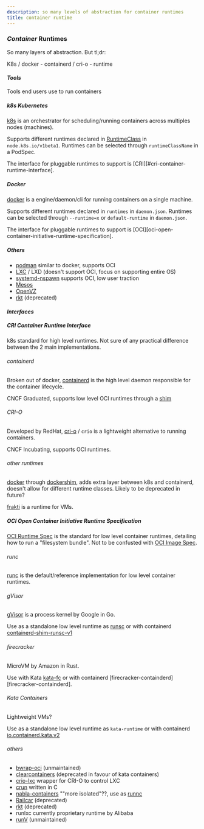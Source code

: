 ```yaml
---
description: so many levels of abstraction for container runtimes
title: container runtime
---
```


### _Container_ Runtimes

So many layers of abstraction.
But tl;dr:

K8s / docker - containerd / cri-o - runtime

#### _Tools_

Tools end users use to run containers

##### _k8s_ Kubernetes

[k8s][k8s] is an orchestrator for
scheduling/running containers across multiples nodes (machines).

Supports different runtimes
declared in [RuntimeClass][runtimeclass] in `node.k8s.io/v1beta1`.
Runtimes can be selected through `runtimeClassName` in a PodSpec.

The interface for pluggable runtimes to support is
[CRI][#cri-container-runtime-interface].

##### _Docker_

[docker][docker] is a engine/daemon/cli for running containers
on a single machine.

Supports different runtimes declared in `runtimes` in `daemon.json`.
Runtimes can be selected through `--runtime=x` or `default-runtime` in `daemon.json`.

The interface for pluggable runtimes to support is
[OCI][oci-open-container-initiative-runtime-specification].

##### _Others_

- [podman][podman] similar to docker, supports OCI
- [LXC][lxc] / LXD (doesn't support OCI, focus on supporting entire OS)
- [systemd-nspawn][nspawn] supports OCI, low user traction
- [Mesos][mesos]
- [OpenVZ][openvz]
- [rkt][rkt] (deprecated)

#### _Interfaces_

##### _CRI_ Container Runtime Interface

k8s standard for high level runtimes.
Not sure of any practical difference between the 2 main implementations.

###### _containerd_

Broken out of docker,
[containerd][containerd] is the high level daemon
responsible for the container lifecycle.

CNCF Graduated, supports low level OCI runtimes
through a [shim][containerd-shim]

###### _CRI-O_

Developed by RedHat,
[cri-o][cri-o] / `crio` is a lightweight alternative
to running containers.

CNCF Incubating, supports OCI runtimes.

###### _other_ runtimes

[docker][docker] through [dockershim][dockershim],
adds extra layer between k8s and containerd,
doesn't allow for different runtime classes.
Likely to be deprecated in future?

[frakti][frakti] is a runtime for VMs.

##### _OCI_ Open Container Initiative Runtime Specification

[OCI Runtime Spec][oci] is the standard for low level container runtimes,
detailing how to run a "filesystem bundle".
Not to be confusted with [OCI Image Spec][ociimg].

###### _runc_

[runc][runc] is the default/reference implementation
for low level container runtimes.

###### _gVisor_

[gVisor][gvisor] is a process kernel by Google in Go.

Use as a standalone low level runtime as [runsc][runsc]
or with containerd [containerd-shim-runsc-v1][containerd-runsc]

###### _firecracker_

MicroVM by Amazon in Rust.

Use with Kata [kata-fc][katafc]
or with containerd [firecracker-containderd][firecracker-containderd].

###### _Kata_ Containers

Lightweight VMs?

Use as a standalone low level runtime as `kata-runtime`
or with containerd [io.containerd.kata.v2][kata-containerd]

###### _others_

- [bwrap-oci][bwrap] (unmaintained)
- [clearcontainers][clear] (deprecated in favour of kata containers)
- [crio-lxc][criolxc] wrapper for CRI-O to control LXC
- [crun][crun] written in C
- [nabla-containers][nabla] ""more isolated"??, use as [runnc][runnc]
- [Railcar][railcar] (deprecated)
- [rkt][rkt] (deprecated)
- runlxc currently proprietary runtime by Alibaba
- [runV][runv] (unmaintained)

[bwrap]: https://github.com/projectatomic/bwrap-oci
[clear]: https://github.com/clearcontainers
[containerd]: https://containerd.io/
[containerd-runsc]: https://gvisor.dev/docs/user_guide/containerd/quick_start/
[containerd-shim]: https://github.com/containerd/containerd/tree/master/runtime/v2
[cri-o]: https://cri-o.io/
[criolxc]: https://github.com/lxc/crio-lxc
[crun]: https://github.com/containers/crun
[docker]: https://www.docker.com/
[dockershim]: https://github.com/kubernetes/kubernetes/tree/master/pkg/kubelet/dockershim
[firecracker]: https://firecracker-microvm.github.io/
[firecracke-containderd]: https://github.com/firecracker-microvm/firecracker-containerd
[frakti]: https://github.com/kubernetes/frakti
[gvisor]: https://gvisor.dev/
[k8s]: https://kubernetes.io/
[kata]: https://katacontainers.io/
[kata-containerd]: https://github.com/kata-containers/documentation/blob/master/how-to/how-to-use-k8s-with-cri-containerd-and-kata.md
[katafc]: https://github.com/kata-containers/documentation/wiki/Initial-release-of-Kata-Containers-with-Firecracker-support
[lxc]: https://linuxcontainers.org/
[mesos]: http://mesos.apache.org/
[nabla]: https://nabla-containers.github.io/
[nspawn]: https://www.freedesktop.org/software/systemd/man/systemd-nspawn.html
[oci]: https://github.com/opencontainers/runtime-spec
[ociimg]: https://github.com/opencontainers/image-spec
[openvz]: https://openvz.org/
[podman]: https://podman.io/
[railcar]: https://github.com/oracle/railcar
[rkt]: https://github.com/rkt/rkt
[runc]: https://github.com/opencontainers/runc
[runnc]: https://github.com/nabla-containers/runnc
[runsc]: https://gvisor.dev/docs/user_guide/quick_start/docker/
[runtimeclass]: https://kubernetes.io/docs/concepts/containers/runtime-class/
[runv]: https://github.com/hyperhq/runv
